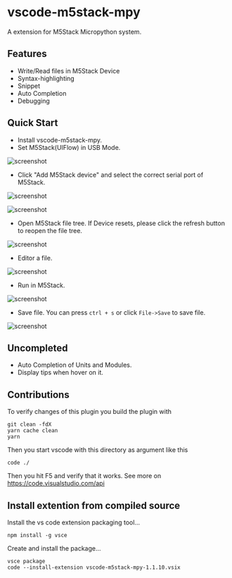 # vscode-m5stack-mpy

A extension for M5Stack Micropython system.

## Features

- Write/Read files in M5Stack Device
- Syntax-highlighting
- Snippet
- Auto Completion
- Debugging

## Quick Start

- Install vscode-m5stack-mpy.
- Set M5Stack(UIFlow) in USB Mode.

![screenshot](./resources/quick-start-7.JPG)

- Click "Add M5Stack device" and select the correct serial port of M5Stack.

![screenshot](https://github.com/curdeveryday/vscode-m5stack-mpy/raw/master/resources/quick-start-1.png)

![screenshot](https://github.com/curdeveryday/vscode-m5stack-mpy/raw/master/resources/quick-start-2.png)

- Open M5Stack file tree. If Device resets, please click the refresh button to reopen the file tree.

![screenshot](https://github.com/curdeveryday/vscode-m5stack-mpy/raw/master/resources/quick-start-3.png)

- Editor a file.

![screenshot](https://github.com/curdeveryday/vscode-m5stack-mpy/raw/master/resources/quick-start-4.png)

- Run in M5Stack.

![screenshot](https://github.com/curdeveryday/vscode-m5stack-mpy/raw/master/resources/quick-start-5.png)

- Save file. You can press `ctrl + s` or click `File->Save` to save file.

![screenshot](https://github.com/curdeveryday/vscode-m5stack-mpy/raw/master/resources/quick-start-6.png)

## Uncompleted

- Auto Completion of Units and Modules.
- Display tips when hover on it.

## Contributions

To verify changes of this plugin you build the plugin with

```
git clean -fdX
yarn cache clean
yarn
```

Then you start vscode with this directory as argument like this

```
code ./
```

Then you hit F5 and verify that it works.
See more on https://code.visualstudio.com/api

## Install extention from compiled source

Install the vs code extension packaging tool...
```
npm install -g vsce
```

Create and install the package...
```
vsce package
code --install-extension vscode-m5stack-mpy-1.1.10.vsix 
```
